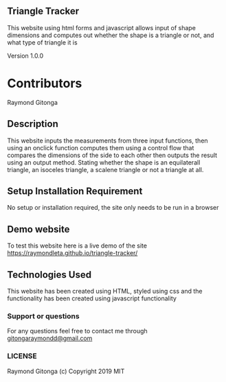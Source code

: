 ## Triangle Tracker

This website using html forms and javascript allows input of shape dimensions
and computes out whether the shape is a triangle or not, and what type of triangle it is

Version 1.0.0

# Contributors
Raymond Gitonga

## Description
This website inputs the measurements from three input functions, then using an onclick function computes them using a control flow that compares the dimensions of the side to each other then outputs the result using an output method. Stating whether the shape is an equilaterall triangle, an isoceles triangle, a scalene triangle or not a triangle at all.

## Setup Installation Requirement
No setup or installation required, the site only needs to be run in a browser

## Demo website

To test this website here is a live demo of the site https://raymondleta.github.io/triangle-tracker/

## Technologies Used
This website has been created using HTML, styled using css and the functionality has been created using javascript functionality

### Support or questions
For any questions feel free to contact me through gitongaraymondd@gmail.com

### LICENSE
Raymond Gitonga (c) Copyright 2019
MIT
